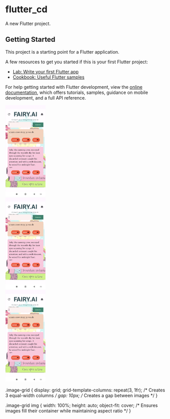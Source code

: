 # flutter_cd

A new Flutter project.

## Getting Started

This project is a starting point for a Flutter application.

A few resources to get you started if this is your first Flutter project:

- [Lab: Write your first Flutter app](https://docs.flutter.dev/get-started/codelab)
- [Cookbook: Useful Flutter samples](https://docs.flutter.dev/cookbook)

For help getting started with Flutter development, view the
[online documentation](https://docs.flutter.dev/), which offers tutorials,
samples, guidance on mobile development, and a full API reference.
  <div class="row">
  <div class="column">
    <img src="https://github.com/MohdRazzak2424/FAIRY_AI/blob/6fefd4537b01c61efa5cffbe27145a7f1b4cfafa/fairy1.jpeg" alt="Snow" style="width:25%">
  </div>
  <div class="column">
    <img src="https://github.com/MohdRazzak2424/FAIRY_AI/blob/6fefd4537b01c61efa5cffbe27145a7f1b4cfafa/fairy1.jpeg" alt="Forest" style="width:25%">
  </div>
  <div class="column">
    <img src="https://github.com/MohdRazzak2424/FAIRY_AI/blob/6fefd4537b01c61efa5cffbe27145a7f1b4cfafa/fairy1.jpeg" alt="Mountains" style="width:25%">
  </div>
</div>

.image-grid {
  display: grid;
  grid-template-columns: repeat(3, 1fr); /* Creates 3 equal-width columns */
  gap: 10px; /* Creates a gap between images */
}

.image-grid img {
  width: 100%;
  height: auto;
  object-fit: cover; /* Ensures images fill their container while maintaining aspect ratio */
}
